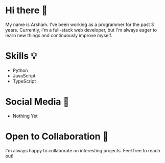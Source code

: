 # Hi there 👋 

My name is Arsham. I've been working as a programmer for the past 3 years. Currently, I'm a full-stack web developer, but I'm always eager to learn new things and continuously improve myself.

# Skills 💡
- Python
- JavaScript
- TypeScript
  
# Social Media 🔗
- Nothing Yet

# Open to Collaboration 🤝
I'm always happy to collaborate on interesting projects. Feel free to reach out!
